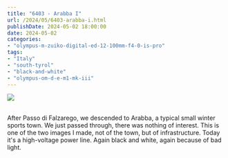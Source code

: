 ```yaml
---
title: "6403 - Arabba I"
url: /2024/05/6403-arabba-i.html
publishDate: 2024-05-02 18:00:00
date: 2024-05-02
categories:
- "olympus-m-zuiko-digital-ed-12-100mm-f4-0-is-pro"
tags:
- "Italy"
- "south-tyrol"
- "black-and-white"
- "olympus-om-d-e-m1-mk-iii"
---
```

<div class="container">
<div class="center"><a target="_blank" href="https://d25zfm9zpd7gm5.cloudfront.net/1200x1200/2020/20200904_130240_lr.jpg"><img class="webfeedsFeaturedVisual" src="https://d25zfm9zpd7gm5.cloudfront.net/0600x0600/2020/20200904_130240_lr.jpg" /></a></div>
</div>
<br />

After Passo di Falzarego, we descended to Arabba, a typical
small winter sports town. We just passed through, there was
nothing of interest. This is one of the two images I made,
not of the town, but of infrastructure. Today it's a
high-voltage power line. Again black and white, again
because of bad light.
